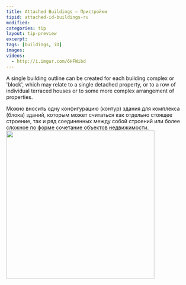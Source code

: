 ```yaml
---
title: Attached Buildings – Пристройки
tipid: attached-id-buildings-ru
modified:
categories: tip
layout: tip-preview
excerpt:
tags: [buildings, iD]
images:
videos: 
  - http://i.imgur.com/6HFWibd
---
```

A single building outline can be created for each building complex or 'block', which may relate to a single detached property, or to a row of individual terraced houses or to some more complex arrangement of properties.

Можно вносить одну конфигурацию (контур) здания для комплекса (блока) зданий, которым может считаться как отдельно стоящее строение, так и ряд соединенных между собой строений или более сложное по форме сочетание объектов недвижимости. 
<br>
<img src="{{ site.baseurl }}/images/row_houses.jpg" width="400">
